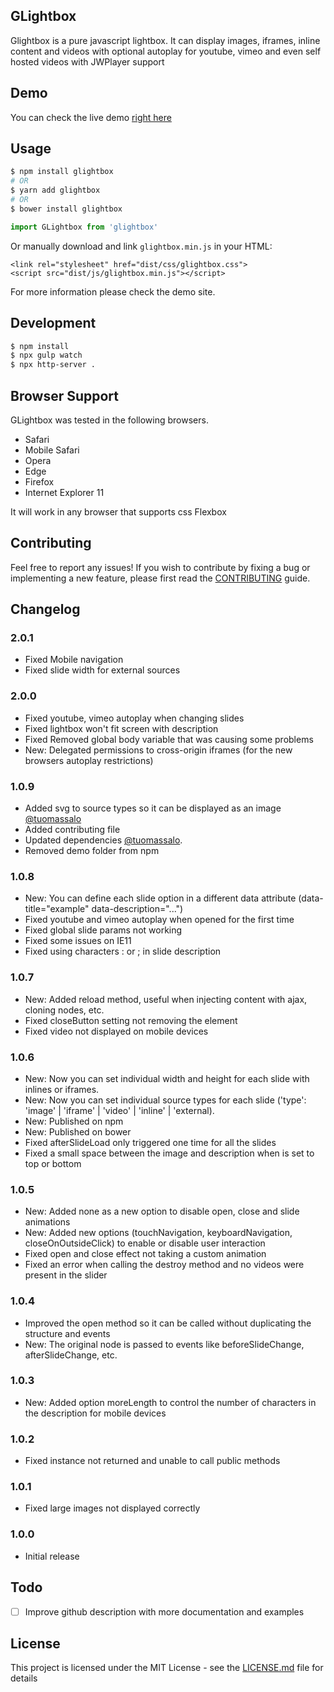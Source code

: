 ## GLightbox

Glightbox is a pure javascript lightbox. It can display images, iframes, inline content and videos with optional autoplay for youtube, vimeo and even self hosted videos with JWPlayer support

## Demo
You can check the live demo [right here](https://biati-digital.github.io/glightbox/)

## Usage

```bash
$ npm install glightbox
# OR
$ yarn add glightbox
# OR
$ bower install glightbox
```

```javascript
import GLightbox from 'glightbox'
```

Or manually download and link `glightbox.min.js` in your HTML:

```
<link rel="stylesheet" href="dist/css/glightbox.css">
<script src="dist/js/glightbox.min.js"></script>
```

For more information please check the demo site.

## Development

```bash
$ npm install
$ npx gulp watch
$ npx http-server .
```

## Browser Support

GLightbox was tested in the following browsers.
- Safari
- Mobile Safari
- Opera
- Edge
- Firefox
- Internet Explorer 11

It will work in any browser that supports css Flexbox


## Contributing

Feel free to report any issues! If you wish to contribute by fixing a bug or implementing a new feature, please first read the [CONTRIBUTING](./CONTRIBUTING.md) guide.


## Changelog
### 2.0.1
- Fixed Mobile navigation
- Fixed slide width for external sources

### 2.0.0
- Fixed youtube, vimeo autoplay when changing slides
- Fixed lightbox won't fit screen with description
- Fixed Removed global body variable that was causing some problems
- New: Delegated permissions to cross-origin iframes (for the new browsers autoplay restrictions)

### 1.0.9
- Added svg to source types so it can be displayed as an image [@tuomassalo](https://github.com/mcstudios/glightbox/pull/40)
- Added contributing file
- Updated dependencies [@tuomassalo](https://github.com/mcstudios/glightbox/pull/40).
- Removed demo folder from npm

### 1.0.8
- New: You can define each slide option in a different data attribute (data-title="example" data-description="...")
- Fixed youtube and vimeo autoplay when opened for the first time
- Fixed global slide params not working
- Fixed some issues on IE11
- Fixed using characters : or ; in slide description
### 1.0.7
- New: Added reload method, useful when injecting content with ajax, cloning nodes, etc.
- Fixed closeButton setting not removing the element
- Fixed video not displayed on mobile devices
### 1.0.6
- New: Now you can set individual width and height for each slide with inlines or iframes.
- New: Now you can set individual source types for each slide ('type': 'image' | 'iframe' | 'video' | 'inline' | 'external).
- New: Published on npm
- New: Published on bower
- Fixed afterSlideLoad only triggered one time for all the slides
- Fixed a small space between the image and description when is set to top or bottom
### 1.0.5
- New: Added none as a new option to disable open, close and slide animations
- New: Added new options (touchNavigation, keyboardNavigation, closeOnOutsideClick) to enable or disable user interaction
- Fixed open and close effect not taking a custom animation
- Fixed an error when calling the destroy method and no videos were present in the slider
### 1.0.4
- Improved the open method so it can be called without duplicating the structure and events
- New: The original node is passed to events like beforeSlideChange, afterSlideChange, etc.
### 1.0.3
- New: Added option moreLength to control the number of characters in the description for mobile devices
### 1.0.2
- Fixed instance not returned and unable to call public methods
### 1.0.1
- Fixed large images not displayed correctly

### 1.0.0
- Initial release

## Todo
- [ ] Improve github description with more documentation and examples

## License

This project is licensed under the MIT License - see the [LICENSE.md](LICENSE.md) file for details